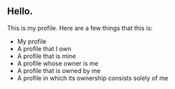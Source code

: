 ## Hello.

This is my profile. Here are a few things that this is:
- My profile
- A profile that I own
- A profile that is mine
- A profile whose owner is me
- A profile that is owned by me
- A profile in which its ownership consists solely of me
